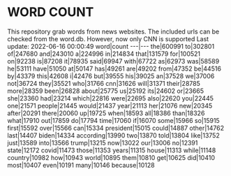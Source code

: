# WORD COUNT
This repository grab words from news websites. The included urls can be checked from the word.db.
However, now only CNN is supported
Last update: 2022-06-16 00:00:49
word|count
---|---
the|600991
to|302801
of|247680
and|243010
a|224996
in|214834
that|131579
for|100521
on|92238
is|87208
it|78935
said|69947
with|67722
as|62973
was|58589
he|53111
have|51050
at|50147
has|49261
are|49202
from|47352
be|44516
by|43379
this|42608
i|42476
but|39555
his|39025
an|37528
we|37006
not|36724
they|35521
who|31766
cnn|31626
will|31371
their|28785
more|28359
been|26828
about|25775
us|25192
its|24602
or|23665
she|23360
had|23214
which|22816
were|22695
also|22620
you|22445
one|21571
people|21445
would|21437
year|21113
her|21076
new|20345
after|20291
there|20060
up|19725
when|18593
all|18386
than|18326
what|17910
out|17859
do|17794
time|17060
if|16070
some|15966
so|15915
first|15592
over|15566
can|15334
president|15015
could|14887
other|14762
last|14407
biden|14334
according|13990
two|13870
told|13804
like|13752
just|13589
into|13566
trump|13215
now|13022
our|13006
no|12391
state|12172
covid|11473
those|11353
years|11315
house|11313
while|11148
country|10982
how|10943
world|10895
them|10810
get|10625
did|10410
most|10407
even|10191
many|10146
because|10128
